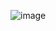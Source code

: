 ![image](https://github.com/RoshanYeah/Class-227/assets/98729871/ca08c955-c04f-4979-bd79-7c9e1b967ca9)
